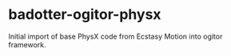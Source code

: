 badotter-ogitor-physx
=====================

Initial import of base PhysX code from Ecstasy Motion into ogitor framework.